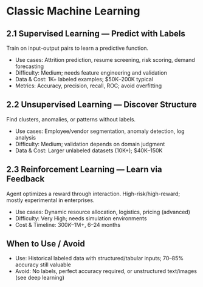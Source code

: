 # Classic Machine Learning

## 2.1 Supervised Learning — Predict with Labels
Train on input-output pairs to learn a predictive function.
- Use cases: Attrition prediction, resume screening, risk scoring, demand forecasting
- Difficulty: Medium; needs feature engineering and validation
- Data & Cost: 1K+ labeled examples; $50K–200K typical
- Metrics: Accuracy, precision, recall, ROC; avoid overfitting

## 2.2 Unsupervised Learning — Discover Structure
Find clusters, anomalies, or patterns without labels.
- Use cases: Employee/vendor segmentation, anomaly detection, log analysis
- Difficulty: Medium; validation depends on domain judgment
- Data & Cost: Larger unlabeled datasets (10K+); $40K–150K

## 2.3 Reinforcement Learning — Learn via Feedback
Agent optimizes a reward through interaction. High-risk/high-reward; mostly experimental in enterprises.
- Use cases: Dynamic resource allocation, logistics, pricing (advanced)
- Difficulty: Very High; needs simulation environments
- Cost & Timeline: $300K–$1M+, 6–24 months

## When to Use / Avoid
- Use: Historical labeled data with structured/tabular inputs; 70–85% accuracy still valuable
- Avoid: No labels, perfect accuracy required, or unstructured text/images (see deep learning)

